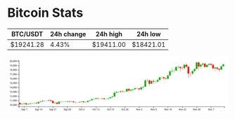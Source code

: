 # Bitcoin Stats

BTC/USDT|24h change|24h high|24h low|
|---|---|---|---|
|$19241.28|4.43%|$19411.00|$18421.01|

<img src="./chart.svg">
